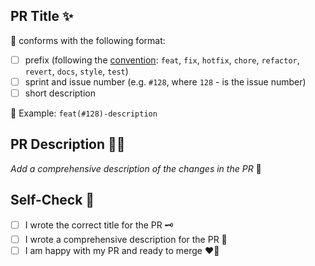 ## PR Title ✨

📍 conforms with the following format:

- [ ] prefix (following the [convention](https://www.conventionalcommits.org/en/v1.0.0-beta.2/): `feat`, `fix`, `hotfix`, `chore`, `refactor`, `revert`, `docs`, `style`, `test`)
- [ ] sprint and issue number (e.g. `#128`, where `128` - is the issue number)
- [ ] short description

👀 Example: `feat(#128)-description`

## PR Description 🧙‍♂️

_Add a comprehensive description of the changes in the PR_ 🤔

## Self-Check 🌟

- [ ] I wrote the correct title for the PR 🗝️
- [ ] I wrote a comprehensive description for the PR 📜
- [ ] I am happy with my PR and ready to merge ❤️‍🔥

